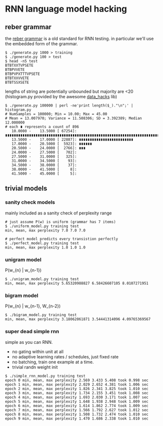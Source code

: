 # RNN language model hacking

## reber grammar

the [reber grammar](http://www.willamette.edu/~gorr/classes/cs449/reber.html) is a old standard 
for RNN testing. in particular we'll use the embedded form of the grammar.

```
$ ./generate.py 1000 > training
$ ./generate.py 100 > test
$ head -n5 test
BTBTXXTVPSETE
BTBPVVETE
BTBPVPXTTTVPSETE
BTBTXXVVETE
BTBTSSXSETE
```

lengths of string are potentially unbounded but majority are <20
(histogram.py provided by the awesome [data_hacks](https://github.com/bitly/data_hacks) lib)

```
$ ./generate.py 100000 | perl -ne'print length($_)."\n";' | histogram.py 
# NumSamples = 100000; Min = 10.00; Max = 45.00
# Mean = 13.007970; Variance = 11.508306; SD = 3.392389; Median 12.000000
# each ∎ represents a count of 896
   10.0000 -    13.5000 [ 67254]: ∎∎∎∎∎∎∎∎∎∎∎∎∎∎∎∎∎∎∎∎∎∎∎∎∎∎∎∎∎∎∎∎∎∎∎∎∎∎∎∎∎∎∎∎∎∎∎∎∎∎∎∎∎∎∎∎∎∎∎∎∎∎∎∎∎∎∎∎∎∎∎∎∎∎∎
   13.5000 -    17.0000 [ 22887]: ∎∎∎∎∎∎∎∎∎∎∎∎∎∎∎∎∎∎∎∎∎∎∎∎∎
   17.0000 -    20.5000 [  5923]: ∎∎∎∎∎∎
   20.5000 -    24.0000 [  2766]: ∎∎∎
   24.0000 -    27.5000 [   702]: 
   27.5000 -    31.0000 [   325]: 
   31.0000 -    34.5000 [    93]: 
   34.5000 -    38.0000 [    37]: 
   38.0000 -    41.5000 [     8]: 
   41.5000 -    45.0000 [     5]: 
```

## trivial models

### sanity check models

mainly included as a sanity check of perplexity range

```
# just assume P(w) is uniform (grammar has 7 items)
$ ./uniform_model.py training test  
min, mean, max perplexity 7.0 7.0 7.0

# perfect model predicts every transistion perfectly
$ ./perfect_model.py training test  
min, mean, max perplexity 1.0 1.0 1.0
```

### unigram model

P(w_{n} | w_{n-1})

```
$ ./unigram_model.py training test
min, mean, max perplexity 5.65320988827 6.58426607105 8.0107271951
```

### bigram model

P(w_{n} | w_{n-1}, W_{n-2})

```
$ ./bigram_model.py training test
min, mean, max perplexity 3.18062061871 3.54441314096 4.09765369567
```

### super dead simple rnn

simple as you can RNN.

* no gating within unit at all
* no adaptive learning rates / schedules, just fixed rate
* no batching, train one example at a time.
* trivial randn weight init

```
$ ./simple_rnn_model.py training test
epoch 0 min, mean, max perplexity 2.569 3.433 5.408 took 0.998 sec
epoch 1 min, mean, max perplexity 2.029 2.652 4.381 took 1.006 sec
epoch 2 min, mean, max perplexity 1.826 2.341 3.825 took 1.010 sec
epoch 3 min, mean, max perplexity 1.734 2.155 3.451 took 1.008 sec
epoch 4 min, mean, max perplexity 1.693 2.030 3.171 took 1.007 sec
epoch 5 min, mean, max perplexity 1.648 1.938 2.948 took 1.009 sec
epoch 6 min, mean, max perplexity 1.614 1.862 2.774 took 1.009 sec
epoch 7 min, mean, max perplexity 1.566 1.792 2.627 took 1.012 sec
epoch 8 min, mean, max perplexity 1.508 1.732 2.474 took 1.010 sec
epoch 9 min, mean, max perplexity 1.470 1.686 2.338 took 1.010 sec
```


